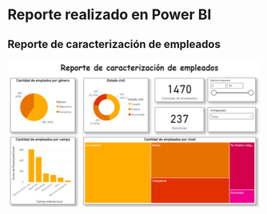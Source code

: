 # Reporte realizado en Power BI


## Reporte de caracterización de empleados


![alt text](image.png)
